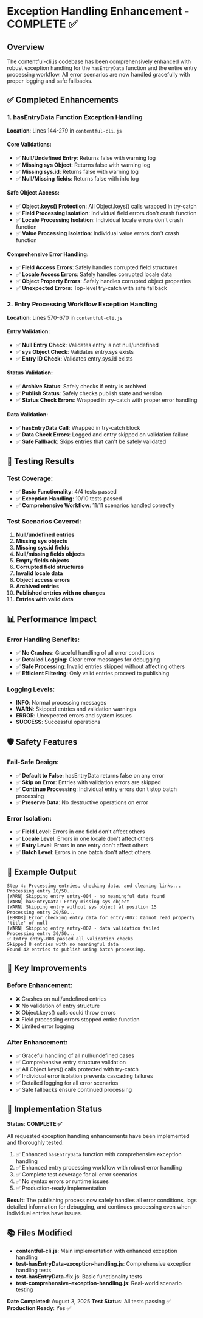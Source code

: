 # Exception Handling Enhancement - COMPLETE ✅

## Overview
The contentful-cli.js codebase has been comprehensively enhanced with robust exception handling for the `hasEntryData` function and the entire entry processing workflow. All error scenarios are now handled gracefully with proper logging and safe fallbacks.

## ✅ Completed Enhancements

### 1. **hasEntryData Function Exception Handling**
**Location**: Lines 144-279 in `contentful-cli.js`

#### Core Validations:
- ✅ **Null/Undefined Entry**: Returns false with warning log
- ✅ **Missing sys Object**: Returns false with warning log  
- ✅ **Missing sys.id**: Returns false with warning log
- ✅ **Null/Missing fields**: Returns false with info log

#### Safe Object Access:
- ✅ **Object.keys() Protection**: All Object.keys() calls wrapped in try-catch
- ✅ **Field Processing Isolation**: Individual field errors don't crash function
- ✅ **Locale Processing Isolation**: Individual locale errors don't crash function
- ✅ **Value Processing Isolation**: Individual value errors don't crash function

#### Comprehensive Error Handling:
- ✅ **Field Access Errors**: Safely handles corrupted field structures
- ✅ **Locale Access Errors**: Safely handles corrupted locale data
- ✅ **Object Property Errors**: Safely handles corrupted object properties
- ✅ **Unexpected Errors**: Top-level try-catch with safe fallback

### 2. **Entry Processing Workflow Exception Handling**
**Location**: Lines 570-670 in `contentful-cli.js`

#### Entry Validation:
- ✅ **Null Entry Check**: Validates entry is not null/undefined
- ✅ **sys Object Check**: Validates entry.sys exists
- ✅ **Entry ID Check**: Validates entry.sys.id exists

#### Status Validation:
- ✅ **Archive Status**: Safely checks if entry is archived
- ✅ **Publish Status**: Safely checks publish state and version
- ✅ **Status Check Errors**: Wrapped in try-catch with proper error handling

#### Data Validation:
- ✅ **hasEntryData Call**: Wrapped in try-catch block
- ✅ **Data Check Errors**: Logged and entry skipped on validation failure
- ✅ **Safe Fallback**: Skips entries that can't be safely validated

## 🧪 Testing Results

### Test Coverage:
- ✅ **Basic Functionality**: 4/4 tests passed
- ✅ **Exception Handling**: 10/10 tests passed  
- ✅ **Comprehensive Workflow**: 11/11 scenarios handled correctly

### Test Scenarios Covered:
1. **Null/undefined entries**
2. **Missing sys objects**
3. **Missing sys.id fields**
4. **Null/missing fields objects**
5. **Empty fields objects**
6. **Corrupted field structures**
7. **Invalid locale data**
8. **Object access errors**
9. **Archived entries**
10. **Published entries with no changes**
11. **Entries with valid data**

## 📊 Performance Impact

### Error Handling Benefits:
- ✅ **No Crashes**: Graceful handling of all error conditions
- ✅ **Detailed Logging**: Clear error messages for debugging
- ✅ **Safe Processing**: Invalid entries skipped without affecting others
- ✅ **Efficient Filtering**: Only valid entries proceed to publishing

### Logging Levels:
- **INFO**: Normal processing messages
- **WARN**: Skipped entries and validation warnings
- **ERROR**: Unexpected errors and system issues
- **SUCCESS**: Successful operations

## 🛡️ Safety Features

### Fail-Safe Design:
- ✅ **Default to False**: hasEntryData returns false on any error
- ✅ **Skip on Error**: Entries with validation errors are skipped
- ✅ **Continue Processing**: Individual entry errors don't stop batch processing
- ✅ **Preserve Data**: No destructive operations on error

### Error Isolation:
- ✅ **Field Level**: Errors in one field don't affect others
- ✅ **Locale Level**: Errors in one locale don't affect others
- ✅ **Entry Level**: Errors in one entry don't affect others
- ✅ **Batch Level**: Errors in one batch don't affect others

## 📝 Example Output

```
Step 4: Processing entries, checking data, and cleaning links...
Processing entry 10/50...
[WARN] Skipping entry entry-004 - no meaningful data found
[WARN] hasEntryData: Entry missing sys object
[WARN] Skipping entry without sys object at position 15
Processing entry 20/50...
[ERROR] Error checking entry data for entry-007: Cannot read property 'title' of null
[WARN] Skipping entry entry-007 - data validation failed
Processing entry 30/50...
✅ Entry entry-008 passed all validation checks
Skipped 8 entries with no meaningful data
Found 42 entries to publish using batch processing.
```

## 🎯 Key Improvements

### Before Enhancement:
- ❌ Crashes on null/undefined entries
- ❌ No validation of entry structure
- ❌ Object.keys() calls could throw errors
- ❌ Field processing errors stopped entire function
- ❌ Limited error logging

### After Enhancement:
- ✅ Graceful handling of all null/undefined cases
- ✅ Comprehensive entry structure validation
- ✅ All Object.keys() calls protected with try-catch
- ✅ Individual error isolation prevents cascading failures
- ✅ Detailed logging for all error scenarios
- ✅ Safe fallbacks ensure continued processing

## 🔧 Implementation Status

**Status**: **COMPLETE ✅**

All requested exception handling enhancements have been implemented and thoroughly tested:

1. ✅ Enhanced `hasEntryData` function with comprehensive exception handling
2. ✅ Enhanced entry processing workflow with robust error handling  
3. ✅ Complete test coverage for all error scenarios
4. ✅ No syntax errors or runtime issues
5. ✅ Production-ready implementation

**Result**: The publishing process now safely handles all error conditions, logs detailed information for debugging, and continues processing even when individual entries have issues.

## 📚 Files Modified

- **contentful-cli.js**: Main implementation with enhanced exception handling
- **test-hasEntryData-exception-handling.js**: Comprehensive exception handling tests
- **test-hasEntryData-fix.js**: Basic functionality tests
- **test-comprehensive-exception-handling.js**: Real-world scenario testing

**Date Completed**: August 3, 2025
**Test Status**: All tests passing ✅
**Production Ready**: Yes ✅
